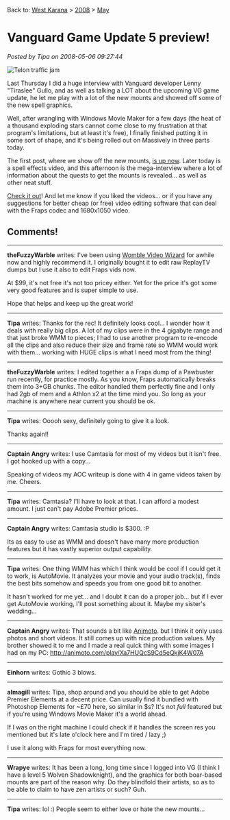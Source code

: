 Back to: [West Karana](/posts/westkarana.md) > [2008](/posts/2008/westkarana.md) > [May](./westkarana.md)
# Vanguard Game Update 5 preview!

*Posted by Tipa on 2008-05-06 09:27:44*

![Telon traffic jam](http://www.massively.com/media/2008/05/vgclient-2008-05-01-18-36-02-20.jpg)

Last Thursday I did a huge interview with Vanguard developer Lenny "Tiraslee" Gullo, and as well as talking a LOT about the upcoming VG game update, he let me play with a lot of the new mounts and showed off some of the new spell graphics.

Well, after wrangling with Windows Movie Maker for a few days (the heat of a thousand exploding stars cannot come close to my frustration at that program's limitations, but at least it's free), I finally finished putting it in some sort of shape, and it's being rolled out on Massively in three parts today.

The first post, where we show off the new mounts, [is up now](http://www.massively.com/2008/05/06/exclusive-vanguard-game-update-5-preview/). Later today is a spell effects video, and this afternoon is the mega-interview where a lot of information about the quests to get the mounts is revealed... as well as other neat stuff.

[Check it out](http://www.massively.com/2008/05/06/exclusive-vanguard-game-update-5-preview/)! And let me know if you liked the videos... or if you have any suggestions for better cheap (or free) video editing software that can deal with the Fraps codec and 1680x1050 video.

## Comments!

---

**theFuzzyWarble** writes: I've been using [Womble Video Wizard](http://www.womble.com/index.html) for awhile now and highly recommend it. I originally bought it to edit raw ReplayTV dumps but I use it also to edit Fraps vids now.

At $99, it's not free it's not too pricey either.
Yet for the price it's got some very good features and is super simple to use.

Hope that helps and keep up the great work!

---

**Tipa** writes: Thanks for the rec! It definitely looks cool... I wonder how it deals with really big clips. A lot of my clips were in the 4 gigabyte range and that just broke WMM to pieces; I had to use another program to re-encode all the clips and also reduce their size and frame rate so WMM would work with them... working with HUGE clips is what I need most from the thing!

---

**theFuzzyWarble** writes: I edited together a a Fraps dump of a Pawbuster run recently, for practice mostly.
As you know, Fraps automatically breaks them into 3+GB chunks.
The editor handled them perfectly fine and I only had 2gb of mem and a Athlon x2 at the time mind you.
So long as your machine is anywhere near current you should be ok.

---

**Tipa** writes: Ooooh sexy, definitely going to give it a look.

Thanks again!!

---

**Captain Angry** writes: I use Camtasia for most of my videos but it isn't free. I got hooked up with a copy...

Speaking of videos my AOC writeup is done with 4 in game videos taken by me. Cheers.

---

**Tipa** writes: Camtasia? I'll have to look at that. I can afford a modest amount. I just can't pay Adobe Premier prices.

---

**Captain Angry** writes: Camtasia studio is $300. :P

Its as easy to use as WMM and doesn't have many more production features but it has vastly superior output capability.

---

**Tipa** writes: One thing WMM has which I think would be cool if I could get it to work, is AutoMovie. It analyzes your movie and your audio track(s), finds the best bits somehow and speeds you from one good bit to another.

It hasn't worked for me yet... and I doubt it can do a proper job... but if I ever get AutoMovie working, I'll post something about it. Maybe my sister's wedding...

---

**Captain Angry** writes: That sounds a bit like [Animoto](http://animoto.com/?ref=bdyxiwnl). but I think it only uses photos and short videos. It still comes up with nice production values. My brother showed it to me and I made a real quick thing with some images I had on my PC: http://animoto.com/play/Xa7HUQcS9Cd5eQkjK4W07A

---

**Einhorn** writes: Gothic 3 blows.

---

**almagill** writes: Tipa, shop around and you should be able to get Adobe Premier Elements at a decent price. Can usually find it bundled with Photoshop Elements for ~£70 here, so similar in $s? It's not *full* featured but if you're using Windows Movie Maker it's a world ahead.

If I was on the right machine I could check if it handles the screen res you mentioned but it's late o'clock here and I'm tired / lazy ;)

I use it along with Fraps for most everything now.

---

**Wrapye** writes: It has been a long, long time since I logged into VG (I think I have a level 5 Wolven Shadowknight), and the graphics for both boar-based mounts are part of the reason why. Do they blindfold their artists, so as to be able to claim to have zen artists or such? Guh.

---

**Tipa** writes: lol :) People seem to either love or hate the new mounts...

